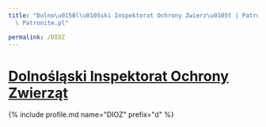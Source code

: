 ```yaml
---
title: "Dolno\u015Bl\u0105ski Inspektorat Ochrony Zwierz\u0105t | Patromierz - statystyki\
  \ Patronite.pl"

permalink: /DIOZ
---
```


# [Dolnośląski Inspektorat Ochrony Zwierząt](https://patronite.pl/DIOZ)

{% include profile.md name="DIOZ" prefix="d" %}
